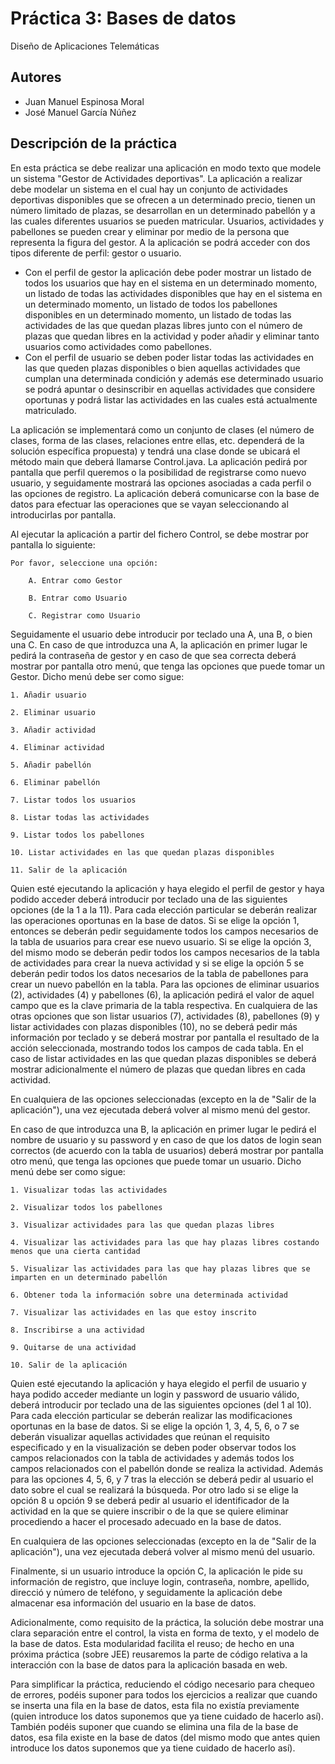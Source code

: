 Práctica 3: Bases de datos
===
Diseño de Aplicaciones Telemáticas

## Autores

- Juan Manuel Espinosa Moral
- José Manuel García Núñez

## Descripción de la práctica

En esta práctica se debe realizar una aplicación en modo texto que modele un sistema "Gestor de Actividades deportivas". La aplicación a realizar debe modelar un sistema en el cual hay un conjunto de actividades deportivas disponibles que se ofrecen a un determinado precio, tienen un número limitado de plazas, se desarrollan en un determinado pabellón y a las cuales diferentes usuarios se pueden matricular. Usuarios, actividades y pabellones se pueden crear y eliminar por medio de la persona que representa la figura del gestor. A la aplicación se podrá acceder con dos tipos diferente de perfil: gestor o usuario.
- Con el perfil de gestor la aplicación debe poder mostrar un listado de todos los usuarios que hay en el sistema en un determinado momento, un listado de todas las actividades disponibles que hay en el sistema en un determinado momento, un listado de todos los pabellones disponibles en un determinado momento, un listado de todas las actividades de las que quedan plazas libres junto con el número de plazas que quedan libres en la actividad y poder añadir y eliminar tanto usuarios como actividades como pabellones.
- Con el perfil de usuario se deben poder listar todas las actividades en las que queden plazas disponibles o bien aquellas actividades que cumplan una determinada condición y además ese determinado usuario se podrá apuntar o desinscribir en aquellas actividades que considere oportunas y podrá listar las actividades en las cuales está actualmente matriculado.

La aplicación se implementará como un conjunto de clases (el número de clases, forma de las clases, relaciones entre ellas, etc. dependerá de la solución específica propuesta) y tendrá una clase donde se ubicará el método main que deberá llamarse Control.java. La aplicación pedirá por pantalla que perfil queremos o la posibilidad de registrarse como nuevo usuario, y seguidamente mostrará las opciones asociadas a cada perfil o las opciones de registro. La aplicación deberá comunicarse con la base de datos para efectuar las operaciones que se vayan seleccionando al introducirlas por pantalla.

Al ejecutar la aplicación a partir del fichero Control, se debe mostrar por pantalla lo siguiente:

```
Por favor, seleccione una opción:

    A. Entrar como Gestor

    B. Entrar como Usuario

    C. Registrar como Usuario
```

Seguidamente el usuario debe introducir por teclado una A, una B, o bien una C. En caso de que introduzca una A, la aplicación en primer lugar le pedirá la contraseña de gestor y en caso de que sea correcta deberá mostrar por pantalla otro menú, que tenga las opciones que puede tomar un Gestor. Dicho menú debe ser como sigue:

```
1. Añadir usuario

2. Eliminar usuario

3. Añadir actividad

4. Eliminar actividad

5. Añadir pabellón

6. Eliminar pabellón

7. Listar todos los usuarios

8. Listar todas las actividades

9. Listar todos los pabellones

10. Listar actividades en las que quedan plazas disponibles

11. Salir de la aplicación
```

Quien esté ejecutando la aplicación y haya elegido el perfil de gestor y haya podido acceder deberá introducir por teclado una de las siguientes opciones (de la 1 a la 11). Para cada elección particular se deberán realizar las operaciones oportunas en la base de datos. Si se elige la opción 1, entonces se deberán pedir seguidamente todos los campos necesarios de la tabla de usuarios para crear ese nuevo usuario. Si se elige la opción 3, del mismo modo se deberán pedir todos los campos necesarios de la tabla de actividades para crear la nueva actividad y si se elige la opción 5 se deberán pedir todos los datos necesarios de la tabla de pabellones para crear un nuevo pabellón en la tabla. Para las opciones de eliminar usuarios (2), actividades (4) y pabellones (6), la aplicación pedirá el valor de aquel campo que es la clave primaria de la tabla respectiva. En cualquiera de las otras opciones que son listar usuarios (7), actividades (8), pabellones (9) y listar actividades con plazas disponibles (10), no se deberá pedir más información por teclado y se deberá mostrar por pantalla el resultado de la acción seleccionada, mostrando todos los campos de cada tabla. En el caso de listar actividades en las que quedan plazas disponibles se deberá mostrar adicionalmente el número de plazas que quedan libres en cada actividad.

En cualquiera de las opciones seleccionadas (excepto en la de "Salir de la aplicación"), una vez ejecutada deberá volver al mismo menú del gestor.

En caso de que introduzca una B, la aplicación en primer lugar le pedirá el nombre de usuario y su password y en caso de que los datos de login sean correctos (de acuerdo con la tabla de usuarios) deberá mostrar por pantalla otro menú, que tenga las opciones que puede tomar un usuario. Dicho menú debe ser como sigue:

```
1. Visualizar todas las actividades

2. Visualizar todos los pabellones

3. Visualizar actividades para las que quedan plazas libres

4. Visualizar las actividades para las que hay plazas libres costando menos que una cierta cantidad

5. Visualizar las actividades para las que hay plazas libres que se imparten en un determinado pabellón

6. Obtener toda la información sobre una determinada actividad

7. Visualizar las actividades en las que estoy inscrito

8. Inscribirse a una actividad

9. Quitarse de una actividad

10. Salir de la aplicación
```

Quien esté ejecutando la aplicación y haya elegido el perfil de usuario y haya podido acceder mediante un login y password de usuario válido, deberá introducir por teclado una de las siguientes opciones (del 1 al 10). Para cada elección particular se deberán realizar las modificaciones oportunas en la base de datos. Si se elige la opción 1, 3, 4, 5, 6, o 7 se deberán visualizar aquellas actividades que reúnan el requisito especificado y en la visualización se deben poder observar todos los campos relacionados con la tabla de actividades y además todos los campos relacionados con el pabellón donde se realiza la actividad. Además para las opciones 4, 5, 6, y 7 tras la elección se deberá pedir al usuario el dato sobre el cual se realizará la búsqueda. Por otro lado si se elige la opción 8 u opción 9 se deberá pedir al usuario el identificador de la actividad en la que se quiere inscribir o de la que se quiere eliminar procediendo a hacer el procesado adecuado en la base de datos.

En cualquiera de las opciones seleccionadas (excepto en la de "Salir de la aplicación"), una vez ejecutada deberá volver al mismo menú del usuario.

Finalmente, si un usuario introduce la opción C, la aplicación le pide su información de registro, que incluye login, contraseña, nombre, apellido, direcció y número de teléfono, y seguidamente la aplicación debe almacenar esa información del usuario en la base de datos.

Adicionalmente, como requisito de la práctica, la solución debe mostrar una clara separación entre el control, la vista en forma de texto, y el modelo de la base de datos. Esta modularidad facilita el reuso; de hecho en una próxima práctica (sobre JEE) reusaremos la parte de código relativa a la interacción con la base de datos para la aplicación basada en web.

Para simplificar la práctica, reduciendo el código necesario para chequeo de errores, podéis suponer para todos los ejercicios a realizar que cuando se inserta una fila en la base de datos, esta fila no existía previamente (quien introduce los datos suponemos que ya tiene cuidado de hacerlo así). También podéis suponer que cuando se elimina una fila de la base de datos, esa fila existe en la base de datos (del mismo modo que antes quien introduce los datos suponemos que ya tiene cuidado de hacerlo así).